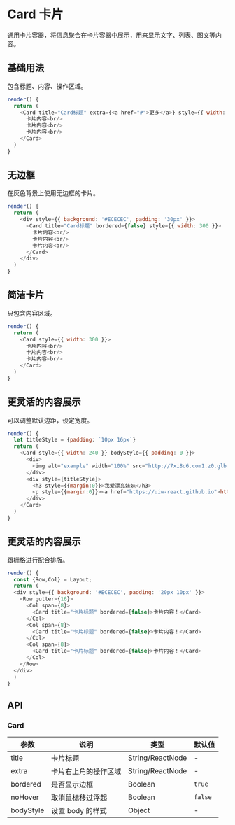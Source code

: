 Card 卡片
===

通用卡片容器，将信息聚合在卡片容器中展示，用来显示文字、列表、图文等内容。


## 基础用法

包含标题、内容、操作区域。

<!--DemoStart--> 
```js
render() {
  return (
    <Card title="Card标题" extra={<a href="#">更多</a>} style={{ width: 300 }}>
      卡片内容<br/>
      卡片内容<br/>
      卡片内容<br/>
    </Card>
  )
}
```
<!--End-->

## 无边框

在灰色背景上使用无边框的卡片。

<!--DemoStart--> 
```js
render() {
  return (
    <div style={{ background: '#ECECEC', padding: '30px' }}>
      <Card title="Card标题" bordered={false} style={{ width: 300 }}>
        卡片内容<br/>
        卡片内容<br/>
        卡片内容<br/>
      </Card>
    </div>
  )
}
```
<!--End-->

## 简洁卡片

只包含内容区域。

<!--DemoStart--> 
```js
render() {
  return (
    <Card style={{ width: 300 }}>
      卡片内容<br/>
      卡片内容<br/>
      卡片内容<br/>
    </Card>
  )
}
```
<!--End-->

## 更灵活的内容展示

可以调整默认边距，设定宽度。

<!--DemoStart--> 
```js
render() {
  let titleStyle = {padding: `10px 16px`}
  return (
    <Card style={{ width: 240 }} bodyStyle={{ padding: 0 }}>
      <div>
        <img alt="example" width="100%" src="http://7xi8d6.com1.z0.glb.clouddn.com/20171018091347_Z81Beh_nini.nicky_18_10_2017_9_13_35_727.jpeg" />
      </div>
      <div style={titleStyle}>
        <h3 style={{margin:0}}>我爱漂亮妹妹</h3>
        <p style={{margin:0}}><a href="https://uiw-react.github.io">https://uiw-react.github.io</a></p>
      </div>
    </Card>
  )
}
```
<!--End-->

## 更灵活的内容展示

跟栅格进行配合排版。

<!--DemoStart--> 
```js
render() {
  const {Row,Col} = Layout;
  return (
  <div style={{ background: '#ECECEC', padding: '20px 10px' }}>
    <Row gutter={16}>
      <Col span={8}>
        <Card title="卡片标题" bordered={false}>卡片内容！</Card>
      </Col>
      <Col span={8}>
        <Card title="卡片标题" bordered={false}>卡片内容！</Card>
      </Col>
      <Col span={8}>
        <Card title="卡片标题" bordered={false}>卡片内容！</Card>
      </Col>
    </Row>
  </div>
  )
}
```
<!--End-->

## API

### Card

| 参数 | 说明 | 类型 | 默认值 |
|--------- |-------- |--------- |-------- |
| title | 卡片标题 | String/ReactNode | - |
| extra | 卡片右上角的操作区域 | String/ReactNode | - |
| bordered | 是否显示边框 | Boolean | `true` |
| noHover | 取消鼠标移过浮起 | Boolean | `false` |
| bodyStyle | 设置 body 的样式 | Object | - |